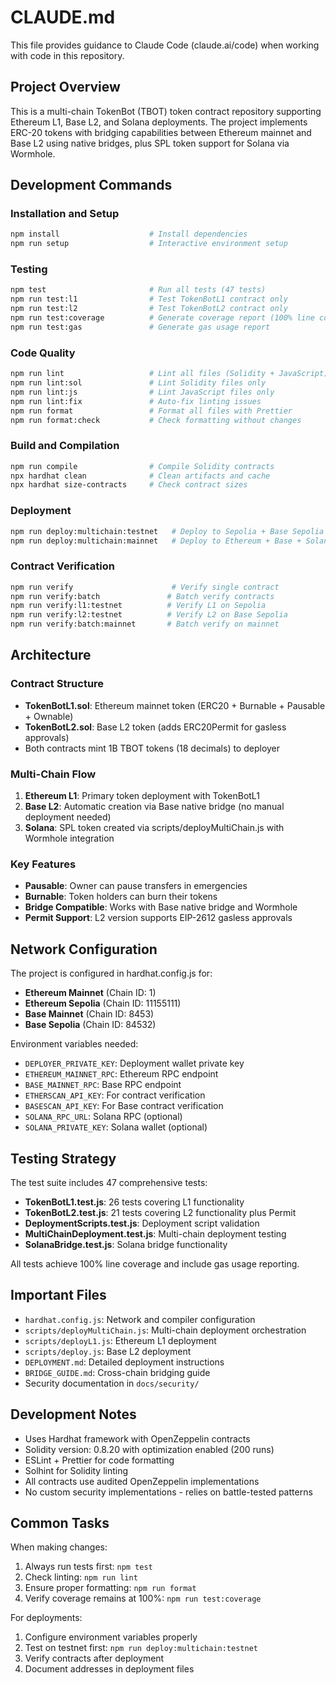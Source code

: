 # CLAUDE.md

This file provides guidance to Claude Code (claude.ai/code) when working with code in this repository.

## Project Overview

This is a multi-chain TokenBot (TBOT) token contract repository supporting Ethereum L1, Base L2, and Solana deployments. The project implements ERC-20 tokens with bridging capabilities between Ethereum mainnet and Base L2 using native bridges, plus SPL token support for Solana via Wormhole.

## Development Commands

### Installation and Setup
```bash
npm install                    # Install dependencies
npm run setup                  # Interactive environment setup
```

### Testing
```bash
npm test                       # Run all tests (47 tests)
npm run test:l1                # Test TokenBotL1 contract only  
npm run test:l2                # Test TokenBotL2 contract only
npm run test:coverage          # Generate coverage report (100% line coverage)
npm run test:gas               # Generate gas usage report
```

### Code Quality
```bash
npm run lint                   # Lint all files (Solidity + JavaScript)
npm run lint:sol               # Lint Solidity files only
npm run lint:js                # Lint JavaScript files only  
npm run lint:fix               # Auto-fix linting issues
npm run format                 # Format all files with Prettier
npm run format:check           # Check formatting without changes
```

### Build and Compilation
```bash
npm run compile                # Compile Solidity contracts
npx hardhat clean              # Clean artifacts and cache
npx hardhat size-contracts     # Check contract sizes
```

### Deployment
```bash
npm run deploy:multichain:testnet   # Deploy to Sepolia + Base Sepolia + Solana Devnet
npm run deploy:multichain:mainnet   # Deploy to Ethereum + Base + Solana mainnet
```

### Contract Verification
```bash
npm run verify                      # Verify single contract
npm run verify:batch               # Batch verify contracts
npm run verify:l1:testnet          # Verify L1 on Sepolia
npm run verify:l2:testnet          # Verify L2 on Base Sepolia  
npm run verify:batch:mainnet       # Batch verify on mainnet
```

## Architecture

### Contract Structure
- **TokenBotL1.sol**: Ethereum mainnet token (ERC20 + Burnable + Pausable + Ownable)
- **TokenBotL2.sol**: Base L2 token (adds ERC20Permit for gasless approvals)
- Both contracts mint 1B TBOT tokens (18 decimals) to deployer

### Multi-Chain Flow
1. **Ethereum L1**: Primary token deployment with TokenBotL1
2. **Base L2**: Automatic creation via Base native bridge (no manual deployment needed)
3. **Solana**: SPL token created via scripts/deployMultiChain.js with Wormhole integration

### Key Features
- **Pausable**: Owner can pause transfers in emergencies
- **Burnable**: Token holders can burn their tokens
- **Bridge Compatible**: Works with Base native bridge and Wormhole
- **Permit Support**: L2 version supports EIP-2612 gasless approvals

## Network Configuration

The project is configured in hardhat.config.js for:
- **Ethereum Mainnet** (Chain ID: 1)
- **Ethereum Sepolia** (Chain ID: 11155111) 
- **Base Mainnet** (Chain ID: 8453)
- **Base Sepolia** (Chain ID: 84532)

Environment variables needed:
- `DEPLOYER_PRIVATE_KEY`: Deployment wallet private key
- `ETHEREUM_MAINNET_RPC`: Ethereum RPC endpoint
- `BASE_MAINNET_RPC`: Base RPC endpoint
- `ETHERSCAN_API_KEY`: For contract verification
- `BASESCAN_API_KEY`: For Base contract verification
- `SOLANA_RPC_URL`: Solana RPC (optional)
- `SOLANA_PRIVATE_KEY`: Solana wallet (optional)

## Testing Strategy

The test suite includes 47 comprehensive tests:
- **TokenBotL1.test.js**: 26 tests covering L1 functionality
- **TokenBotL2.test.js**: 21 tests covering L2 functionality plus Permit
- **DeploymentScripts.test.js**: Deployment script validation
- **MultiChainDeployment.test.js**: Multi-chain deployment testing
- **SolanaBridge.test.js**: Solana bridge functionality

All tests achieve 100% line coverage and include gas usage reporting.

## Important Files

- `hardhat.config.js`: Network and compiler configuration
- `scripts/deployMultiChain.js`: Multi-chain deployment orchestration
- `scripts/deployL1.js`: Ethereum L1 deployment
- `scripts/deploy.js`: Base L2 deployment
- `DEPLOYMENT.md`: Detailed deployment instructions
- `BRIDGE_GUIDE.md`: Cross-chain bridging guide
- Security documentation in `docs/security/`

## Development Notes

- Uses Hardhat framework with OpenZeppelin contracts
- Solidity version: 0.8.20 with optimization enabled (200 runs)
- ESLint + Prettier for code formatting
- Solhint for Solidity linting
- All contracts use audited OpenZeppelin implementations
- No custom security implementations - relies on battle-tested patterns

## Common Tasks

When making changes:
1. Always run tests first: `npm test`
2. Check linting: `npm run lint` 
3. Ensure proper formatting: `npm run format`
4. Verify coverage remains at 100%: `npm run test:coverage`

For deployments:
1. Configure environment variables properly
2. Test on testnet first: `npm run deploy:multichain:testnet`
3. Verify contracts after deployment
4. Document addresses in deployment files